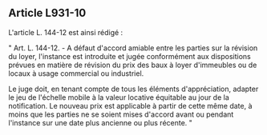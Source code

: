 Article L931-10
----
L'article L. 144-12 est ainsi rédigé :

" Art. L. 144-12. - A défaut d'accord amiable entre les parties sur la révision
du loyer, l'instance est introduite et jugée conformément aux dispositions
prévues en matière de révision du prix des baux à loyer d'immeubles ou de locaux
à usage commercial ou industriel.

Le juge doit, en tenant compte de tous les éléments d'appréciation, adapter le
jeu de l'échelle mobile à la valeur locative équitable au jour de la
notification. Le nouveau prix est applicable à partir de cette même date, à
moins que les parties ne se soient mises d'accord avant ou pendant l'instance
sur une date plus ancienne ou plus récente. "
